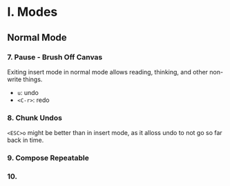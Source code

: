 # I. Modes



## Normal Mode

### 7. Pause - Brush Off Canvas

Exiting insert mode in normal mode allows reading, thinking, and other non-write things.

- `u`: undo
- `<C-r>`: redo



### 8. Chunk Undos

 `<ESC>o` might be better than <CR> in insert mode, as it alloss undo to not go so far back in time.



### 9. Compose Repeatable



### 10. 